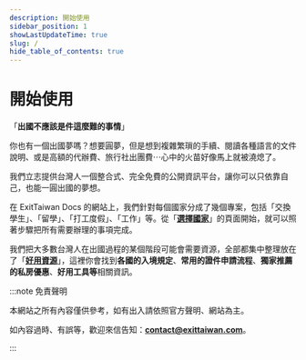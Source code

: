 ```yaml
---
description: 開始使用
sidebar_position: 1
showLastUpdateTime: true
slug: /
hide_table_of_contents: true
---
```


# 開始使用

<!--![](banner.jpg)-->

「**出國不應該是件這麼難的事情**」

你也有一個出國夢嗎？想要圓夢，但是想到複雜繁瑣的手續、閱讀各種語言的文件說明、或是高額的代辦費、旅行社出團費⋯心中的火苗好像馬上就被澆熄了。

我們立志提供台灣人一個整合式、完全免費的公開資訊平台，讓你可以只依靠自己，也能一圓出國的夢想。

在 ExitTaiwan Docs 的網站上，我們針對每個國家分成了幾個專案，包括「交換學生」、「留學」、「打工度假」、「工作」等。從「[**選擇國家**](/選擇國家)」的頁面開始，就可以照著步驟把所有需要辦理的事項完成。

我們把大多數台灣人在出國過程的某個階段可能會需要資源，全部都集中整理放在了「[**好用資源**](/好用資源)」，這裡你會找到**各國的入境規定**、**常用的證件申請流程**、**獨家推薦的私房優惠**、**好用工具等**相關資訊。

:::note 免責聲明

本網站之所有內容僅供參考，如有出入請依照官方聲明、網站為主。

如內容過時、有誤等，歡迎來信告知：[**contact@exittaiwan.com**](mailto:docs@xdavidchen.com)。

:::
